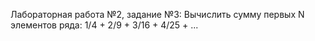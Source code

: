 Лабораторная работа №2, задание №3:
Вычислить сумму первых N элементов ряда: 1/4 + 2/9 + 3/16 + 4/25 + ...
